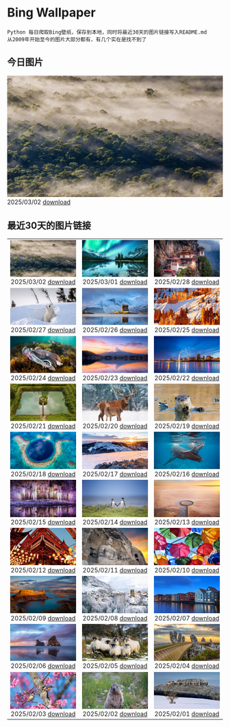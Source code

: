 # Bing Wallpaper

```
Python 每日爬取Bing壁纸，保存到本地，同时将最近30天的图片链接写入README.md
从2009年开始至今的图片大部分都有，有几个实在是找不到了
```



## 今日图片


![](./images/2025/03/02/EucalyptusForest_ZH-CN3052498076_1920x1080_2025-03-02.jpg)2025/03/02 [download](./images/2025/03/02/EucalyptusForest_ZH-CN3052498076_1920x1080_2025-03-02.jpg)

## 最近30天的图片链接


|      |      |      |
| :----: | :----: | :----: |
|![](./images/2025/03/02/EucalyptusForest_ZH-CN3052498076_1920x1080_2025-03-02.jpg)2025/03/02 [download](./images/2025/03/02/EucalyptusForest_ZH-CN3052498076_1920x1080_2025-03-02.jpg)|![](./images/2025/03/01/MaligneLakeJasper_ZH-CN2664289451_1920x1080_2025-03-01.jpg)2025/03/01 [download](./images/2025/03/01/MaligneLakeJasper_ZH-CN2664289451_1920x1080_2025-03-01.jpg)|![](./images/2025/02/28/BhutanMonastery_ZH-CN2469401011_1920x1080_2025-02-28.jpg)2025/02/28 [download](./images/2025/02/28/BhutanMonastery_ZH-CN2469401011_1920x1080_2025-02-28.jpg)|
|![](./images/2025/02/27/PolarCub_ZH-CN1179361319_1920x1080_2025-02-27.jpg)2025/02/27 [download](./images/2025/02/27/PolarCub_ZH-CN1179361319_1920x1080_2025-02-27.jpg)|![](./images/2025/02/26/ArgyllStalker_ZH-CN0970395078_1920x1080_2025-02-26.jpg)2025/02/26 [download](./images/2025/02/26/ArgyllStalker_ZH-CN0970395078_1920x1080_2025-02-26.jpg)|![](./images/2025/02/25/BryceHoodoos_ZH-CN0817211446_1920x1080_2025-02-25.jpg)2025/02/25 [download](./images/2025/02/25/BryceHoodoos_ZH-CN0817211446_1920x1080_2025-02-25.jpg)|
|![](./images/2025/02/24/GiantCuttlefish_ZH-CN0670915878_1920x1080_2025-02-24.jpg)2025/02/24 [download](./images/2025/02/24/GiantCuttlefish_ZH-CN0670915878_1920x1080_2025-02-24.jpg)|![](./images/2025/02/23/MtFujiSunrise_ZH-CN0567499176_1920x1080_2025-02-23.jpg)2025/02/23 [download](./images/2025/02/23/MtFujiSunrise_ZH-CN0567499176_1920x1080_2025-02-23.jpg)|![](./images/2025/02/22/StLouisArch_ZH-CN0442955735_1920x1080_2025-02-22.jpg)2025/02/22 [download](./images/2025/02/22/StLouisArch_ZH-CN0442955735_1920x1080_2025-02-22.jpg)|
|![](./images/2025/02/21/ChampakaSarasi_ZH-CN0254940579_1920x1080_2025-02-21.jpg)2025/02/21 [download](./images/2025/02/21/ChampakaSarasi_ZH-CN0254940579_1920x1080_2025-02-21.jpg)|![](./images/2025/02/20/CanadaDeer_ZH-CN0631345798_1920x1080_2025-02-20.jpg)2025/02/20 [download](./images/2025/02/20/CanadaDeer_ZH-CN0631345798_1920x1080_2025-02-20.jpg)|![](./images/2025/02/19/IceHoleOtter_ZH-CN0106321041_1920x1080_2025-02-19.jpg)2025/02/19 [download](./images/2025/02/19/IceHoleOtter_ZH-CN0106321041_1920x1080_2025-02-19.jpg)|
|![](./images/2025/02/18/BlueBelize_ZH-CN9875040666_1920x1080_2025-02-18.jpg)2025/02/18 [download](./images/2025/02/18/BlueBelize_ZH-CN9875040666_1920x1080_2025-02-18.jpg)|![](./images/2025/02/17/CatalanPyrenees_ZH-CN9699602584_1920x1080_2025-02-17.jpg)2025/02/17 [download](./images/2025/02/17/CatalanPyrenees_ZH-CN9699602584_1920x1080_2025-02-17.jpg)|![](./images/2025/02/16/HumpbackMother_ZH-CN9453300759_1920x1080_2025-02-16.jpg)2025/02/16 [download](./images/2025/02/16/HumpbackMother_ZH-CN9453300759_1920x1080_2025-02-16.jpg)|
|![](./images/2025/02/15/Misotsuchi2025_ZH-CN9260395680_1920x1080_2025-02-15.jpg)2025/02/15 [download](./images/2025/02/15/Misotsuchi2025_ZH-CN9260395680_1920x1080_2025-02-15.jpg)|![](./images/2025/02/14/PenguinLove_ZH-CN9124008164_1920x1080_2025-02-14.jpg)2025/02/14 [download](./images/2025/02/14/PenguinLove_ZH-CN9124008164_1920x1080_2025-02-14.jpg)|![](./images/2025/02/13/LakeTyrrell_ZH-CN8860948292_1920x1080_2025-02-13.jpg)2025/02/13 [download](./images/2025/02/13/LakeTyrrell_ZH-CN8860948292_1920x1080_2025-02-13.jpg)|
|![](./images/2025/02/12/LanterFestival25Y_ZH-CN8547998003_1920x1080_2025-02-12.jpg)2025/02/12 [download](./images/2025/02/12/LanterFestival25Y_ZH-CN8547998003_1920x1080_2025-02-12.jpg)|![](./images/2025/02/11/YungangGrottoes_ZH-CN8275054060_1920x1080_2025-02-11.jpg)2025/02/11 [download](./images/2025/02/11/YungangGrottoes_ZH-CN8275054060_1920x1080_2025-02-11.jpg)|![](./images/2025/02/10/UmbrellaDay_ZH-CN8024305066_1920x1080_2025-02-10.jpg)2025/02/10 [download](./images/2025/02/10/UmbrellaDay_ZH-CN8024305066_1920x1080_2025-02-10.jpg)|
|![](./images/2025/02/09/AlstromPoint_ZH-CN7844819126_1920x1080_2025-02-09.jpg)2025/02/09 [download](./images/2025/02/09/AlstromPoint_ZH-CN7844819126_1920x1080_2025-02-09.jpg)|![](./images/2025/02/08/SnowySvaneti_ZH-CN7626153023_1920x1080_2025-02-08.jpg)2025/02/08 [download](./images/2025/02/08/SnowySvaneti_ZH-CN7626153023_1920x1080_2025-02-08.jpg)|![](./images/2025/02/07/BlueNorway_ZH-CN7489077966_1920x1080_2025-02-07.jpg)2025/02/07 [download](./images/2025/02/07/BlueNorway_ZH-CN7489077966_1920x1080_2025-02-07.jpg)|
|![](./images/2025/02/06/WhararikiBeach_ZH-CN7232913389_1920x1080_2025-02-06.jpg)2025/02/06 [download](./images/2025/02/06/WhararikiBeach_ZH-CN7232913389_1920x1080_2025-02-06.jpg)|![](./images/2025/02/05/ScottishSheep_ZH-CN3051181797_1920x1080_2025-02-05.jpg)2025/02/05 [download](./images/2025/02/05/ScottishSheep_ZH-CN3051181797_1920x1080_2025-02-05.jpg)|![](./images/2025/02/04/GoldenBridge_ZH-CN2910740727_1920x1080_2025-02-04.jpg)2025/02/04 [download](./images/2025/02/04/GoldenBridge_ZH-CN2910740727_1920x1080_2025-02-04.jpg)|
|![](./images/2025/02/03/BeginningofSpring25Y_ZH-CN7356156800_1920x1080_2025-02-03.jpg)2025/02/03 [download](./images/2025/02/03/BeginningofSpring25Y_ZH-CN7356156800_1920x1080_2025-02-03.jpg)|![](./images/2025/02/02/AustriaMarmot_ZH-CN2303743586_1920x1080_2025-02-02.jpg)2025/02/02 [download](./images/2025/02/02/AustriaMarmot_ZH-CN2303743586_1920x1080_2025-02-02.jpg)|![](./images/2025/02/01/FestungKonigsteinElbsandsteingebirge_ZH-CN2192655745_1920x1080_2025-02-01.jpg)2025/02/01 [download](./images/2025/02/01/FestungKonigsteinElbsandsteingebirge_ZH-CN2192655745_1920x1080_2025-02-01.jpg)|


